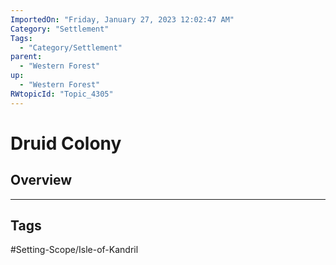 ```yaml
---
ImportedOn: "Friday, January 27, 2023 12:02:47 AM"
Category: "Settlement"
Tags:
  - "Category/Settlement"
parent:
  - "Western Forest"
up:
  - "Western Forest"
RWtopicId: "Topic_4305"
---
```

# Druid Colony
## Overview

---
## Tags
#Setting-Scope/Isle-of-Kandril

